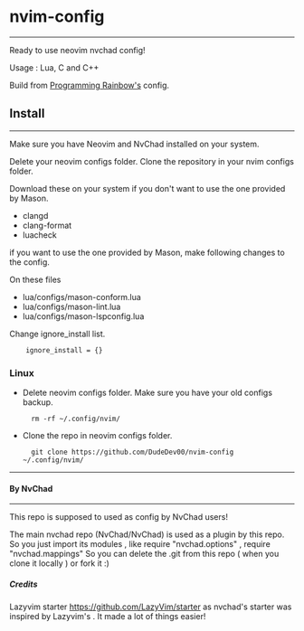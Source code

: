 # nvim-config

---

Ready to use neovim nvchad config!

Usage : Lua, C and C++

Build from [Programming Rainbow's](https://github.com/ProgrammingRainbow/NvChad-2.5) config.

## Install

---

Make sure you have Neovim and NvChad installed on your system.

Delete your neovim configs folder.
Clone the repository in your nvim configs folder.

Download these on your system if you don't want to use the one provided by Mason.

- clangd
- clang-format
- luacheck

if you want to use the one provided by Mason, make following changes to the config.

On these files  

- lua/configs/mason-conform.lua 
- lua/configs/mason-lint.lua
- lua/configs/mason-lspconfig.lua

Change ignore_install list.

        ignore_install = {}

### Linux

- Delete neovim configs folder. Make sure you have your old configs backup.

        rm -rf ~/.config/nvim/

- Clone the repo in neovim configs folder.

        git clone https://github.com/DudeDev00/nvim-config ~/.config/nvim/

---

#### By NvChad

---

This repo is supposed to used as config by NvChad users!

The main nvchad repo (NvChad/NvChad) is used as a plugin by this repo.
So you just import its modules , like require "nvchad.options" , require "nvchad.mappings"
So you can delete the .git from this repo ( when you clone it locally ) or fork it :)

##### Credits

Lazyvim starter https://github.com/LazyVim/starter as nvchad's starter was inspired by Lazyvim's . It made a lot of things easier!
